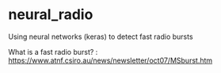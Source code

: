 # neural_radio
Using neural networks (keras) to detect fast radio bursts

What is a fast radio burst? :
https://www.atnf.csiro.au/news/newsletter/oct07/MSburst.htm

